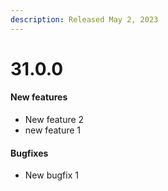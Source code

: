 ```yaml
---
description: Released May 2, 2023
---
```


# 31.0.0
#### New features

  * New feature 2
  * new feature 1

#### Bugfixes

  * New bugfix 1

